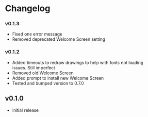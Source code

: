 # Changelog

### v0.1.3
* Fixed one error message
* Removed deprecated Welcome Screen setting

### v0.1.2
* Added timeouts to redraw drawings to help with fonts not loading issues. Still imperfect
* Removed old Welcome Screen
* Added prompt to install new Welcome Screen
* Tested and bumped version to 0.7.0

## v0.1.0
* Initial release
